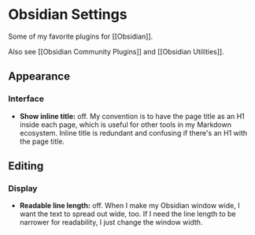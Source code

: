 # Obsidian Settings

Some of my favorite plugins for [[Obsidian]].

Also see [[Obsidian Community Plugins]] and [[Obsidian Utilities]].

## Appearance

### Interface

- **Show inline title:** off. My convention is to have the page title as an H1 inside each page, which is useful for other tools in my Markdown ecosystem. Inline title is redundant and confusing if there's an H1 with the page title.

## Editing

### Display

- **Readable line length:** off. When I make my Obsidian window wide, I want the text to spread out wide, too. If I need the line length to be narrower for readability, I just change the window width.